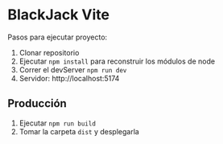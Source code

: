 # BlackJack Vite

Pasos para ejecutar proyecto:

1. Clonar repositorio
2. Ejecutar ```npm install``` para reconstruir los módulos de node
3. Correr el devServer ```npm run dev```
4. Servidor: http://localhost:5174

## Producción

1. Ejecutar ```npm run build```
2. Tomar la carpeta ```dist``` y desplegarla